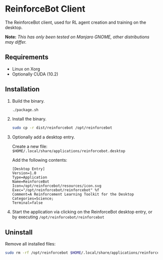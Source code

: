 # ReinforceBot Client
The ReinforceBot client, used for RL agent creation and training on the desktop.

**Note:** *This has only been tested on Manjaro GNOME, other distributions may differ.*

## Requirements
* Linux on Xorg
* Optionally CUDA (10.2)

## Installation
1.  Build the binary.
    ```bash
    ./package.sh
    ```

2.  Install the binary.
    ```bash
    sudo cp -r dist/reinforcebot /opt/reinforcebot
    ```

3.  Optionally add a desktop entry.

    Create a new file:
    `$HOME/.local/share/applications/reinforcebot.desktop`
    
    Add the following contents:
    ```
    [Desktop Entry]
    Version=1.0
    Type=Application
    Name=ReinforceBot
    Icon=/opt/reinforcebot/resources/icon.svg
    Exec="/opt/reinforcebot/reinforcebot" %f
    Comment=A Reinforcement Learning Toolkit for the Desktop
    Categories=Science;
    Terminal=false
    ```

4.  Start the application via clicking on the ReinforceBot desktop entry, or by executing `/opt/reinforcebot/reinforcebot`

## Uninstall
Remove all installed files:
```bash
sudo rm -rf /opt/reinforcebot $HOME/.local/share/applications/reinforcebot.desktop
```
